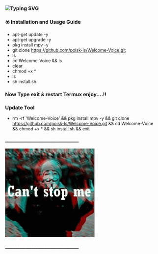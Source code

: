 ### ![Typing SVG](https://readme-typing-svg.herokuapp.com?color=%2349F707&size=30&lines=☣️+Welcome-Voice+☣️)
### ☣️ Installation and Usage Guide

- apt-get update -y
- apt-get upgrade -y
- pkg install mpv -y
- git clone https://github.com/poisk-ls/Welcome-Voice.git
- ls
- cd Welcome-Voice && ls
- clear
- chmod +x *
- ls
- sh install.sh

### Now Type exit & restart Termux enjoy....!!

### Update Tool
- rm -rf 'Welcome-Voice' && pkg install mpv -y && git clone https://github.com/poisk-ls/Welcome-Voice.git && cd Welcome-Voice && chmod +x * && sh install.sh && exit



#### ____________________________________
![Alt text](https://github.com/poisk-ls/poisk-ls/blob/main/My%20Database%20Work/gif/120407.gif)
#### ____________________________________
